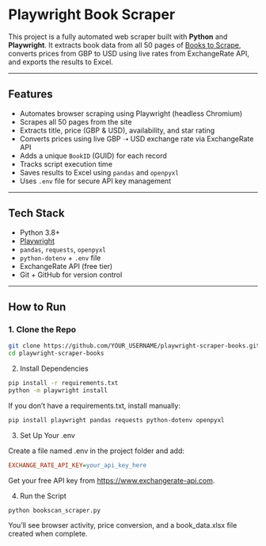 # Playwright Book Scraper

This project is a fully automated web scraper built with **Python** and **Playwright**. It extracts book data from all 50 pages of [Books to Scrape](https://books.toscrape.com), converts prices from GBP to USD using live rates from ExchangeRate API, and exports the results to Excel.

---

## Features

- Automates browser scraping using Playwright (headless Chromium)
- Scrapes all 50 pages from the site
- Extracts title, price (GBP & USD), availability, and star rating
- Converts prices using live GBP ➝ USD exchange rate via ExchangeRate API
- Adds a unique `BookID` (GUID) for each record
- Tracks script execution time
- Saves results to Excel using `pandas` and `openpyxl`
- Uses `.env` file for secure API key management

---

## Tech Stack

- Python 3.8+
- [Playwright](https://playwright.dev/python/)
- `pandas`, `requests`, `openpyxl`
- `python-dotenv` + `.env` file
- ExchangeRate API (free tier)
- Git + GitHub for version control

---

## How to Run

### 1. Clone the Repo

```bash
git clone https://github.com/YOUR_USERNAME/playwright-scraper-books.git
cd playwright-scraper-books
```

2. Install Dependencies
```bash
pip install -r requirements.txt
python -m playwright install
```

If you don’t have a requirements.txt, install manually:

```bash
pip install playwright pandas requests python-dotenv openpyxl
```

3. Set Up Your .env

Create a file named .env in the project folder and add:

```ini
EXCHANGE_RATE_API_KEY=your_api_key_here
```

Get your free API key from https://www.exchangerate-api.com.

4. Run the Script

```bash
python bookscan_scraper.py
```

You’ll see browser activity, price conversion, and a book_data.xlsx file created when complete.

